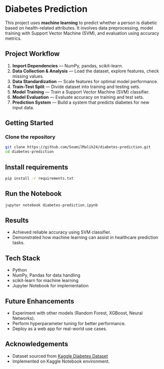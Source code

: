# Diabetes Prediction

This project uses **machine learning** to predict whether a person is diabetic based on health-related attributes. It involves data preprocessing, model training with Support Vector Machine (SVM), and evaluation using accuracy metrics.  

## Project Workflow
1. **Import Dependencies** — NumPy, pandas, scikit-learn.  
2. **Data Collection & Analysis** — Load the dataset, explore features, check missing values.  
3. **Data Standardization** — Scale features for optimal model performance.  
4. **Train-Test Split** — Divide dataset into training and testing sets.  
5. **Model Training** — Train a Support Vector Machine (SVM) classifier.  
6. **Model Evaluation** — Evaluate accuracy on training and test sets.  
7. **Prediction System** — Build a system that predicts diabetes for new input data.  

## Getting Started

### Clone the repository
```bash
git clone https://github.com/SoumilMalik24/diabetes-prediction.git
cd diabetes-prediction
```

## Install requirements
```bash
pip install -r requirements.txt
```

## Run the Notebook
```bash
jupyter notebook diabetes-prediction.ipynb
```

## Results
- Achieved reliable accuracy using SVM classifier.  
- Demonstrated how machine learning can assist in healthcare prediction tasks.  

## Tech Stack
- Python  
- NumPy, Pandas for data handling  
- scikit-learn for machine learning  
- Jupyter Notebook for implementation  

## Future Enhancements
- Experiment with other models (Random Forest, XGBoost, Neural Networks).  
- Perform hyperparameter tuning for better performance.  
- Deploy as a web app for real-world use cases.  

## Acknowledgements
- Dataset sourced from [Kaggle Diabetes Dataset](https://www.kaggle.com/code/soumilmalik/diabetes-prediction)  
- Implemented on Kaggle Notebook environment.  

```
